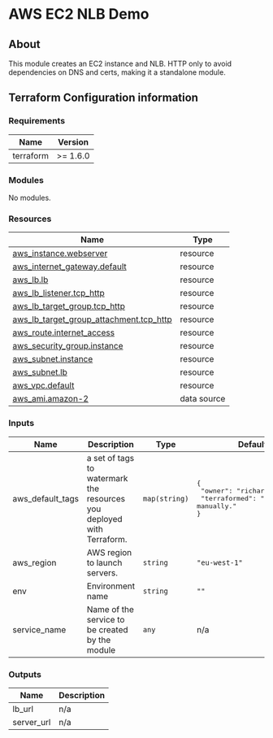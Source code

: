 # AWS EC2 NLB Demo

## About

This module creates an EC2 instance and NLB. HTTP only to avoid dependencies on DNS and certs, making it a standalone module.

## Terraform Configuration information

<!-- BEGIN_TF_DOCS -->

### Requirements

| Name | Version |
|------|---------|
| terraform | >= 1.6.0 |

### Modules

No modules.

### Resources

| Name | Type |
|------|------|
| [aws_instance.webserver](https://registry.terraform.io/providers/hashicorp/aws/latest/docs/resources/instance) | resource |
| [aws_internet_gateway.default](https://registry.terraform.io/providers/hashicorp/aws/latest/docs/resources/internet_gateway) | resource |
| [aws_lb.lb](https://registry.terraform.io/providers/hashicorp/aws/latest/docs/resources/lb) | resource |
| [aws_lb_listener.tcp_http](https://registry.terraform.io/providers/hashicorp/aws/latest/docs/resources/lb_listener) | resource |
| [aws_lb_target_group.tcp_http](https://registry.terraform.io/providers/hashicorp/aws/latest/docs/resources/lb_target_group) | resource |
| [aws_lb_target_group_attachment.tcp_http](https://registry.terraform.io/providers/hashicorp/aws/latest/docs/resources/lb_target_group_attachment) | resource |
| [aws_route.internet_access](https://registry.terraform.io/providers/hashicorp/aws/latest/docs/resources/route) | resource |
| [aws_security_group.instance](https://registry.terraform.io/providers/hashicorp/aws/latest/docs/resources/security_group) | resource |
| [aws_subnet.instance](https://registry.terraform.io/providers/hashicorp/aws/latest/docs/resources/subnet) | resource |
| [aws_subnet.lb](https://registry.terraform.io/providers/hashicorp/aws/latest/docs/resources/subnet) | resource |
| [aws_vpc.default](https://registry.terraform.io/providers/hashicorp/aws/latest/docs/resources/vpc) | resource |
| [aws_ami.amazon-2](https://registry.terraform.io/providers/hashicorp/aws/latest/docs/data-sources/ami) | data source |

### Inputs

| Name | Description | Type | Default | Required |
|------|-------------|------|---------|:--------:|
| aws\_default\_tags | a set of tags to watermark the resources you deployed with Terraform. | `map(string)` | <pre>{<br>  "owner": "richard",<br>  "terraformed": "Do not edit manually."<br>}</pre> | no |
| aws\_region | AWS region to launch servers. | `string` | `"eu-west-1"` | no |
| env | Environment name | `string` | `""` | no |
| service\_name | Name of the service to be created by the module | `any` | n/a | yes |

### Outputs

| Name | Description |
|------|-------------|
| lb\_url | n/a |
| server\_url | n/a |

<!-- END_TF_DOCS -->